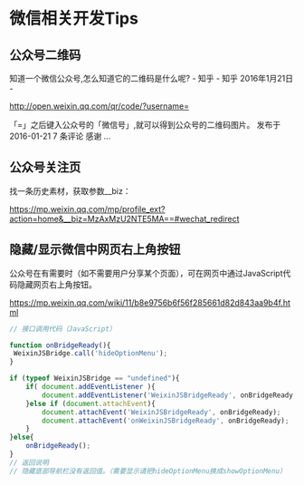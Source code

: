 # 微信相关开发Tips

## 公众号二维码

知道一个微信公众号,怎么知道它的二维码是什么呢? - 知乎 - 知乎
2016年1月21日 - 

http://open.weixin.qq.com/qr/code/?username=

「=」之后键入公众号的「微信号」,就可以得到公众号的二维码图片。 发布于 2016-01-21 7 条评论 感谢 ...

## 公众号关注页

找一条历史素材，获取参数__biz：

https://mp.weixin.qq.com/mp/profile_ext?action=home&__biz=MzAxMzU2NTE5MA==#wechat_redirect

## 隐藏/显示微信中网页右上角按钮

公众号在有需要时（如不需要用户分享某个页面），可在网页中通过JavaScript代码隐藏网页右上角按钮。

https://mp.weixin.qq.com/wiki/11/b8e9756b6f56f285661d82d843aa9b4f.html

```javascript
// 接口调用代码（JavaScript）

function onBridgeReady(){
 WeixinJSBridge.call('hideOptionMenu');
}

if (typeof WeixinJSBridge == "undefined"){
    if( document.addEventListener ){
        document.addEventListener('WeixinJSBridgeReady', onBridgeReady, false);
    }else if (document.attachEvent){
        document.attachEvent('WeixinJSBridgeReady', onBridgeReady); 
        document.attachEvent('onWeixinJSBridgeReady', onBridgeReady);
    }
}else{
    onBridgeReady();
}
// 返回说明
// 隐藏底部导航栏没有返回值。（需要显示请把hideOptionMenu换成showOptionMenu）
```
